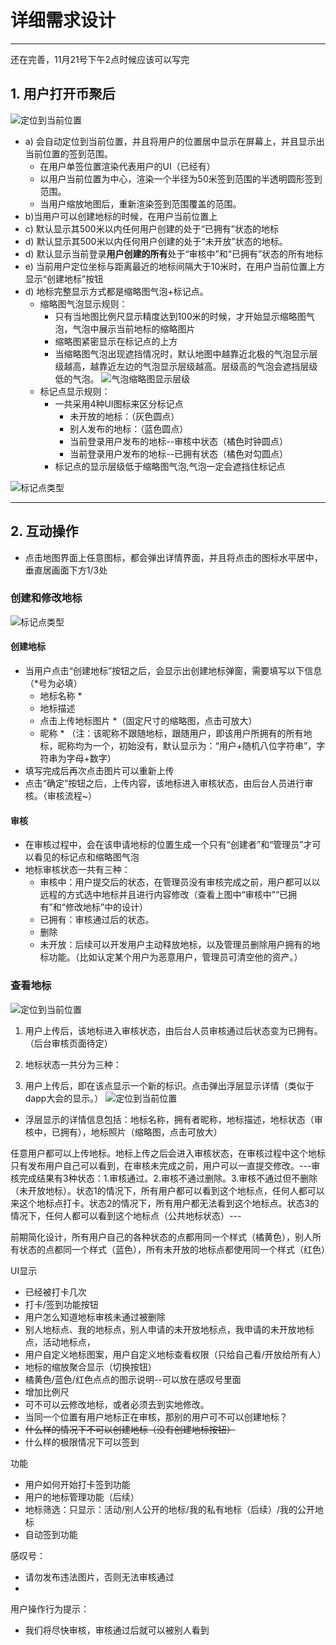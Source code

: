 # 详细需求设计
---
还在完善，11月21号下午2点时候应该可以写完
## 1. 用户打开币聚后
![定位到当前位置](../image/地标签到打卡/1.png)
* a) 会自动定位到当前位置，并且将用户的位置居中显示在屏幕上，并且显示出当前位置的签到范围。
    * 在用户单签位置渲染代表用户的UI（已经有）
    * 以用户当前位置为中心，渲染一个半径为50米签到范围的半透明圆形签到范围。
    * 当用户缩放地图后，重新渲染签到范围覆盖的范围。
* b)当用户可以创建地标的时候，在用户当前位置上
* c) 默认显示其500米以内任何用户创建的处于“已拥有”状态的地标
* d) 默认显示其500米以内任何用户创建的处于“未开放”状态的地标。
* d) 默认显示当前登录**用户创建的所有**处于“审核中”和“已拥有”状态的所有地标
* e) 当前用户定位坐标与距离最近的地标间隔大于10米时，在用户当前位置上方显示“创建地标”按钮
* d) 地标完整显示方式都是缩略图气泡+标记点。
    * 缩略图气泡显示规则：
        * 只有当地图比例尺显示精度达到100米的时候，才开始显示缩略图气泡，气泡中展示当前地标的缩略图片
        * 缩略图紧密显示在标记点的上方
        * 当缩略图气泡出现遮挡情况时，默认地图中越靠近北极的气泡显示层级越高，越靠近左边的气泡显示层级越高。层级高的气泡会遮挡层级低的气泡。
![气泡缩略图显示层级](../image/地标签到打卡/0.png)
    * 标记点显示规则：
        * 一共采用4种UI图标来区分标记点
            * 未开放的地标：（灰色圆点）
            * 别人发布的地标：（蓝色圆点）
            * 当前登录用户发布的地标--审核中状态（橘色时钟圆点）
            * 当前登录用户发布的地标--已拥有状态（橘色对勾圆点）
        * 标记点的显示层级低于缩略图气泡,气泡一定会遮挡住标记点
            
![标记点类型](../image/地标签到打卡/point.png)

---
## 2. 互动操作
* 点击地图界面上任意图标，都会弹出详情界面，并且将点击的图标水平居中，垂直居画面下方1/3处
### 创建和修改地标
![标记点类型](../image/地标签到打卡/cards_state.png)
#### 创建地标
* 当用户点击“创建地标”按钮之后，会显示出创建地标弹窗，需要填写以下信息（\*号为必填）
    * 地标名称 \*
    * 地标描述
    * 点击上传地标图片 \*（固定尺寸的缩略图，点击可放大）
    * 昵称 \* （注：该昵称不跟随地标，跟随用户，即该用户所拥有的所有地标，昵称均为一个，初始没有，默认显示为：“用户+随机八位字符串”，字符串为字母+数字）
* 填写完成后再次点击图片可以重新上传
* 点击“确定”按钮之后，上传内容，该地标进入审核状态，由后台人员进行审核。（审核流程~）
#### 审核
* 在审核过程中，会在该申请地标的位置生成一个只有“创建者”和“管理员”才可以看见的标记点和缩略图气泡
* 地标审核状态一共有三种：
    * 审核中：用户提交后的状态，在管理员没有审核完成之前，用户都可以以远程的方式选中地标并且进行内容修改（查看上图中“审核中”“已拥有”和“修改地标”中的设计）
    * 已拥有：审核通过后的状态。
    * 删除
    * 未开放：后续可以开发用户主动释放地标，以及管理员删除用户拥有的地标功能。（比如认定某个用户为恶意用户，管理员可清空他的资产。）
### 查看地标
![定位到当前位置](../image/地标签到打卡/review_point.png)


1. 用户上传后，该地标进入审核状态，由后台人员审核通过后状态变为已拥有。（后台审核页面待定）

2. 地标状态一共分为三种：


3. 用户上传后，即在该点显示一个新的标识。点击弹出浮层显示详情（类似于dapp大会的显示。）
![定位到当前位置](../image/地标签到打卡/2.png)

* 浮层显示的详情信息包括：地标名称，拥有者昵称，地标描述，地标状态（审核中，已拥有），地标照片（缩略图，点击可放大）



任意用户都可以上传地标。地标上传之后会进入审核状态，在审核过程中这个地标只有发布用户自己可以看到，在审核未完成之前，用户可以一直提交修改。---审核完成结果有3种状态：1.审核通过。2.审核不通过删除。3.审核不通过但不删除（未开放地标）。状态1的情况下，所有用户都可以看到这个地标点，任何人都可以来这个地标点打卡。状态2的情况下，所有用户都无法看到这个地标点。状态3的情况下，任何人都可以看到这个地标点（公共地标状态）---

前期简化设计，所有用户自己的各种状态的点都用同一个样式（橘黄色），别人所有状态的点都同一个样式（蓝色），所有未开放的地标点都使用同一个样式（红色）

UI显示
* 已经被打卡几次
* 打卡/签到功能按钮
* 用户怎么知道地标审核未通过被删除
* 别人地标点、我的地标点，别人申请的未开放地标点，我申请的未开放地标点，活动地标点，
* 用户自定义地标图案，用户自定义地标查看权限（只给自己看/开放给所有人）
* 地标的缩放聚合显示（切换按钮）
* 橘黄色/蓝色/红色点点的图示说明--可以放在感叹号里面
* 增加比例尺
* 可不可以云修改地标，或者必须去到实地修改。
* 当同一个位置有用户地标正在审核，那别的用户可不可以创建地标？
* ~~什么样的情况下不可以创建地标（没有创建地标按钮）~~
* 什么样的极限情况下可以签到

功能
* 用户如何开始打卡签到功能
* 用户的地标管理功能（后续）
* 地标筛选：只显示：活动/别人公开的地标/我的私有地标（后续）/我的公开地标
* 自动签到功能

感叹号：
* 请勿发布违法图片，否则无法审核通过
* 

用户操作行为提示：
* 我们将尽快审核，审核通过后就可以被别人看到